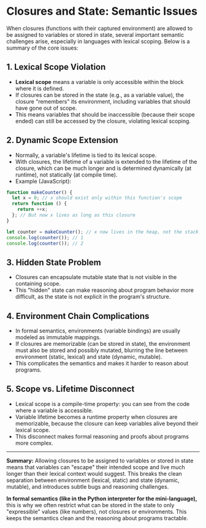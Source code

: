 # Closures and State: Semantic Issues

When closures (functions with their captured environment) are allowed to be assigned to variables or stored in state, several important semantic challenges arise, especially in languages with lexical scoping. Below is a summary of the core issues:

## 1. Lexical Scope Violation

- **Lexical scope** means a variable is only accessible within the block where it is defined.
- If closures can be stored in the state (e.g., as a variable value), the closure "remembers" its environment, including variables that should have gone out of scope.
- This means variables that should be inaccessible (because their scope ended) can still be accessed by the closure, violating lexical scoping.

## 2. Dynamic Scope Extension

- Normally, a variable's lifetime is tied to its lexical scope.
- With closures, the lifetime of a variable is extended to the lifetime of the closure, which can be much longer and is determined dynamically (at runtime), not statically (at compile time).
- Example (JavaScript):

```javascript
function makeCounter() {
  let x = 0; // x should exist only within this function's scope
  return function () {
    return ++x;
  }; // But now x lives as long as this closure
}

let counter = makeCounter(); // x now lives in the heap, not the stack
console.log(counter()); // 1
console.log(counter()); // 2
```

## 3. Hidden State Problem

- Closures can encapsulate mutable state that is not visible in the containing scope.
- This "hidden" state can make reasoning about program behavior more difficult, as the state is not explicit in the program's structure.

## 4. Environment Chain Complications

- In formal semantics, environments (variable bindings) are usually modeled as immutable mappings.
- If closures are memorizable (can be stored in state), the environment must also be stored and possibly mutated, blurring the line between environment (static, lexical) and state (dynamic, mutable).
- This complicates the semantics and makes it harder to reason about programs.

## 5. Scope vs. Lifetime Disconnect

- Lexical scope is a compile-time property: you can see from the code where a variable is accessible.
- Variable lifetime becomes a runtime property when closures are memorizable, because the closure can keep variables alive beyond their lexical scope.
- This disconnect makes formal reasoning and proofs about programs more complex.

---

**Summary:**
Allowing closures to be assigned to variables or stored in state means that variables can "escape" their intended scope and live much longer than their lexical context would suggest. This breaks the clean separation between environment (lexical, static) and state (dynamic, mutable), and introduces subtle bugs and reasoning challenges.

**In formal semantics (like in the Python interpreter for the mini-language),** this is why we often restrict what can be stored in the state to only "expressible" values (like numbers), not closures or environments. This keeps the semantics clean and the reasoning about programs tractable.
